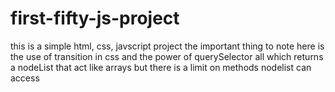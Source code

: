 # first-fifty-js-project
this is a simple html, css, javscript project 
the important thing to note here is the use of transition in css and
the power of querySelector all which returns a nodeList that act like arrays 
but there is a limit on methods nodelist can access
